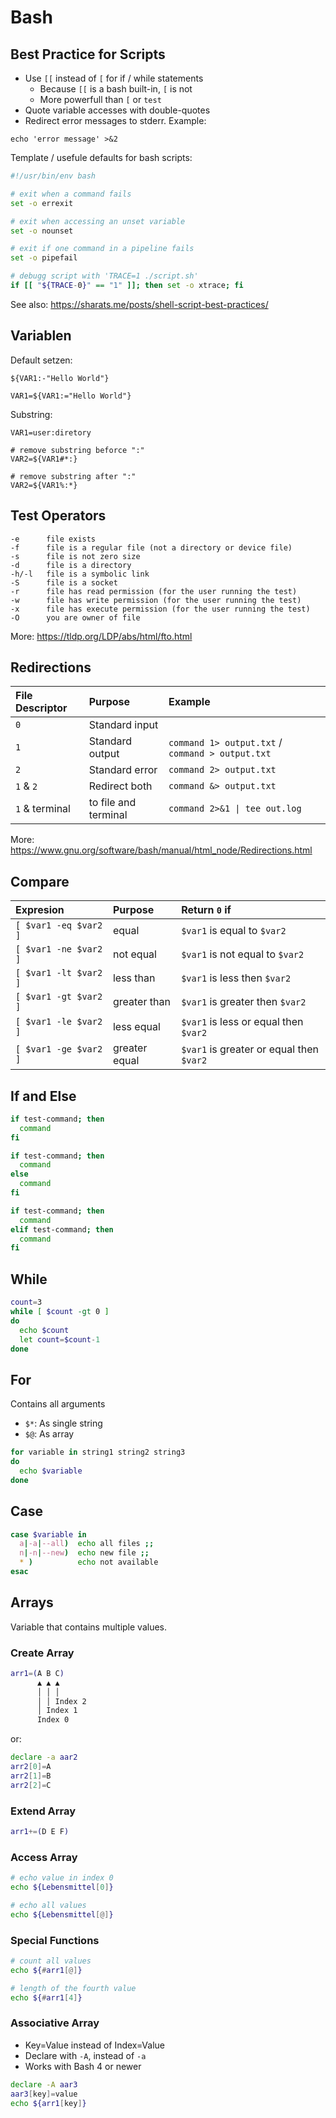 # Bash

## Best Practice for Scripts

* Use `[[` instead of `[` for if / while statements
  * Because `[[` is a bash built-in, `[` is not
  * More powerfull than `[` or `test`
* Quote variable accesses with double-quotes
* Redirect error messages to stderr. Example:
```shell
echo 'error message' >&2
```

Template / usefule defaults for bash scripts:

```bash
#!/usr/bin/env bash

# exit when a command fails
set -o errexit

# exit when accessing an unset variable
set -o nounset

# exit if one command in a pipeline fails
set -o pipefail

# debugg script with 'TRACE=1 ./script.sh'
if [[ "${TRACE-0}" == "1" ]]; then set -o xtrace; fi
```

See also: https://sharats.me/posts/shell-script-best-practices/

## Variablen

Default setzen:

```shell
${VAR1:-"Hello World"}
```
```shell
VAR1=${VAR1:="Hello World"}
```

Substring:

```shell
VAR1=user:diretory

# remove substring beforce ":"
VAR2=${VAR1#*:}

# remove substring after ":"
VAR2=${VAR1%:*}
```

## Test Operators

```
-e      file exists
-f      file is a regular file (not a directory or device file)
-s      file is not zero size
-d      file is a directory
-h/-l   file is a symbolic link
-S      file is a socket
-r      file has read permission (for the user running the test)
-w      file has write permission (for the user running the test)
-x      file has execute permission (for the user running the test)
-O      you are owner of file
```

More: https://tldp.org/LDP/abs/html/fto.html

## Redirections

| File Descriptor | Purpose              | Example                                          |
| :-------------- | :------------------- | :----------------------------------------------- |
| `0`             | Standard input       |                                                  |
| `1`             | Standard output      | `command 1> output.txt` / `command > output.txt` |
| `2`             | Standard error       | `command 2> output.txt`                          |
| `1` & `2`       | Redirect both        | `command &> output.txt`                          |
| `1` & terminal  | to file and terminal | `command 2>&1 \| tee out.log`                    |

More: https://www.gnu.org/software/bash/manual/html_node/Redirections.html

## Compare

| Expresion             | Purpose            | Return `0` if                                |
| :-------------------- | :----------------- | :------------------------------------------- |
| `[ $var1 -eq $var2 ]` | equal              | `$var1` is equal to `$var2`                  |
| `[ $var1 -ne $var2 ]` | not equal          | `$var1` is not equal to `$var2`              |
| `[ $var1 -lt $var2 ]` | less than          | `$var1` is less then `$var2`                 |
| `[ $var1 -gt $var2 ]` | greater than       | `$var1` is greater then `$var2`              |
| `[ $var1 -le $var2 ]` | less equal         | `$var1` is less or equal then `$var2`        |
| `[ $var1 -ge $var2 ]` | greater equal      | `$var1` is greater or equal then `$var2`   |

## If and Else

```bash
if test-command; then
  command
fi
```

```bash
if test-command; then
  command
else
  command
fi
```

```bash
if test-command; then
  command
elif test-command; then
  command
fi
```

## While

```bash
count=3
while [ $count -gt 0 ]
do
  echo $count
  let count=$count-1
done
```

## For

Contains all arguments

* `$*`: As single string
* `$@`: As array

```bash
for variable in string1 string2 string3
do
  echo $variable
done
```

## Case

```bash
case $variable in
  a|-a|--all)  echo all files ;;
  n|-n|--new)  echo new file ;;
  * )          echo not available
esac
```

## Arrays

Variable that contains multiple values.

### Create Array

```bash
arr1=(A B C)
      ▲ ▲ ▲
      │ │ │
      │ │ Index 2
      │ Index 1
      Index 0
```

or:

```bash
declare -a aar2
arr2[0]=A
arr2[1]=B
arr2[2]=C
```

### Extend Array

```bash
arr1+=(D E F)
```

### Access Array

```bash
# echo value in index 0
echo ${Lebensmittel[0]}

# echo all values
echo ${Lebensmittel[@]}
```

### Special Functions

```bash
# count all values
echo ${#arr1[@]}
```

```bash
# length of the fourth value
echo ${#arr1[4]}
```

### Associative Array

* Key=Value instead of Index=Value
* Declare with `-A`, instead of `-a`
* Works with Bash 4 or newer

```bash
declare -A aar3
aar3[key]=value
echo ${arr1[key]}
```
